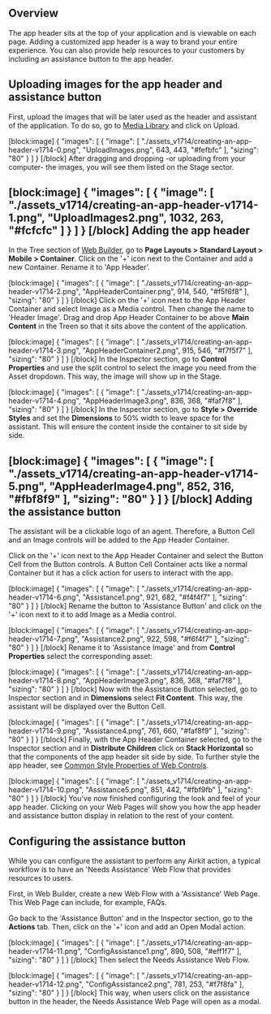 ## Overview

The app header sits at the top of your application and is viewable on each page. Adding a customized app header is a way to brand your entire experience. You can also provide help resources to your customers by including an assistance button to the app header.


## Uploading images for the app header and assistance button

First, upload the images that will be later used as the header and assistant of the application. To do so, go to [Media Library](https://support.airkit.com/docs/media-library) and click on Upload.


[block:image]
{
  "images": [
    {
      "image": [
        "./assets_v1714/creating-an-app-header-v1714-0.png",
        "UploadImages.png",
        643,
        443,
        "#fefbfc"
      ],
      "sizing": "80"
    }
  ]
}
[/block]
After dragging and dropping -or uploading from your computer- the images, you will see them listed on the Stage sector.


[block:image]
{
  "images": [
    {
      "image": [
        "./assets_v1714/creating-an-app-header-v1714-1.png",
        "UploadImages2.png",
        1032,
        263,
        "#fcfcfc"
      ]
    }
  ]
}
[/block]
Adding the app header
---------------------


In the Tree section of [Web Builder](https://support.airkit.com/docs/web-builder), go to **Page Layouts > Standard Layout > Mobile > Container**. Click on the '+' icon next to the Container and add a new Container. Rename it to 'App Header'.



[block:image]
{
  "images": [
    {
      "image": [
        "./assets_v1714/creating-an-app-header-v1714-2.png",
        "AppHeaderContainer.png",
        914,
        540,
        "#f5f6f8"
      ],
      "sizing": "80"
    }
  ]
}
[/block]
Click on the '+' icon next to the App Header Container and select Image as a Media control. Then change the name to 'Header Image'. Drag and drop App Header Container to be above **Main Content** in the Treen so that it sits above the content of the application.


[block:image]
{
  "images": [
    {
      "image": [
        "./assets_v1714/creating-an-app-header-v1714-3.png",
        "AppHeaderContainer2.png",
        915,
        546,
        "#f7f5f7"
      ],
      "sizing": "80"
    }
  ]
}
[/block]
In the Inspector section, go to **Control Properties** and use the split control to select the image you need from the Asset dropdown. This way, the image will show up in the Stage.



[block:image]
{
  "images": [
    {
      "image": [
        "./assets_v1714/creating-an-app-header-v1714-4.png",
        "AppHeaderImage3.png",
        836,
        368,
        "#faf7f8"
      ],
      "sizing": "80"
    }
  ]
}
[/block]
In the Inspector section, go to **Style > Override Styles** and set the **Dimensions** to 50% width to leave space for the assistant. This will ensure the content inside the container to sit side by side.



[block:image]
{
  "images": [
    {
      "image": [
        "./assets_v1714/creating-an-app-header-v1714-5.png",
        "AppHeaderImage4.png",
        852,
        316,
        "#fbf8f9"
      ],
      "sizing": "80"
    }
  ]
}
[/block]
Adding the assistance button
----------------------------


The assistant will be a clickable logo of an agent. Therefore, a Button Cell and an Image controls will be added to the App Header Container.


Click on the '+' icon next to the App Header Container and select the Button Cell from the Button controls. A Button Cell Container acts like a normal Container but it has a click action for users to interact with the app.


[block:image]
{
  "images": [
    {
      "image": [
        "./assets_v1714/creating-an-app-header-v1714-6.png",
        "Assistance1.png",
        921,
        682,
        "#f4f4f7"
      ],
      "sizing": "80"
    }
  ]
}
[/block]
Rename the button to 'Assistance Button' and click on the '+' icon next to it to add Image as a Media control.



[block:image]
{
  "images": [
    {
      "image": [
        "./assets_v1714/creating-an-app-header-v1714-7.png",
        "Assistance2.png",
        922,
        598,
        "#f6f4f7"
      ],
      "sizing": "80"
    }
  ]
}
[/block]
Rename it to 'Assistance Image' and from **Control Properties** select the corresponding asset:

[block:image]
{
  "images": [
    {
      "image": [
        "./assets_v1714/creating-an-app-header-v1714-8.png",
        "AppHeaderImage3.png",
        836,
        368,
        "#faf7f8"
      ],
      "sizing": "80"
    }
  ]
}
[/block]
Now with the Assistance Button selected, go to Inspector section and in **Dimensions** select **Fit Content**. This way, the assistant will be displayed over the Button Cell.

[block:image]
{
  "images": [
    {
      "image": [
        "./assets_v1714/creating-an-app-header-v1714-9.png",
        "Assistance4.png",
        761,
        660,
        "#faf8f9"
      ],
      "sizing": "80"
    }
  ]
}
[/block]
Finally, with the App Header Container selected, go to the Inspector section and in **Distribute Children** click on **Stack Horizontal** so that the components of the app header sit side by side. To further style the app header, see [Common Style Properties of Web Controls](https://support.airkit.com/reference/common-style-properties-of-web-controls).

[block:image]
{
  "images": [
    {
      "image": [
        "./assets_v1714/creating-an-app-header-v1714-10.png",
        "Assistance5.png",
        851,
        442,
        "#fbf9fb"
      ],
      "sizing": "80"
    }
  ]
}
[/block]
You've now finished configuring the look and feel of your app header. Clicking on your Web Pages will show you how the app header and assistance button display in relation to the rest of your content. 


Configuring the assistance button
---------------------------------


While you can configure the assistant to perform any Airkit action, a typical workflow is to have an 'Needs Assistance' Web Flow that provides resources to users. 


First, in Web Builder, create a new Web Flow with a 'Assistance' Web Page. This Web Page can include, for example, FAQs.


Go back to the 'Assistance Button' and in the Inspector section, go to the **Actions** tab. Then, click on the '+' icon and add an Open Modal action.



[block:image]
{
  "images": [
    {
      "image": [
        "./assets_v1714/creating-an-app-header-v1714-11.png",
        "ConfigAssistance1.png",
        890,
        508,
        "#eff1f7"
      ],
      "sizing": "80"
    }
  ]
}
[/block]
Then select the Needs Assistance Web Flow.



[block:image]
{
  "images": [
    {
      "image": [
        "./assets_v1714/creating-an-app-header-v1714-12.png",
        "ConfigAssistance2.png",
        781,
        253,
        "#f7f8fa"
      ],
      "sizing": "80"
    }
  ]
}
[/block]
This way, when users click on the assistance button in the header, the Needs Assistance Web Page will open as a modal.